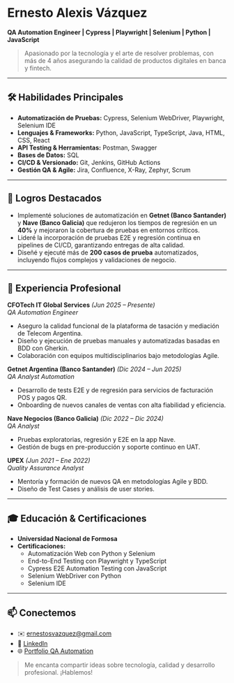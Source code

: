 # Ernesto Alexis Vázquez

**QA Automation Engineer | Cypress | Playwright | Selenium | Python | JavaScript**

> Apasionado por la tecnología y el arte de resolver problemas, con más de 4 años asegurando la calidad de productos digitales en banca y fintech.

---

## 🛠️ Habilidades Principales

- **Automatización de Pruebas:** Cypress, Selenium WebDriver, Playwright, Selenium IDE
- **Lenguajes & Frameworks:** Python, JavaScript, TypeScript, Java, HTML, CSS, React
- **API Testing & Herramientas:** Postman, Swagger
- **Bases de Datos:** SQL
- **CI/CD & Versionado:** Git, Jenkins, GitHub Actions
- **Gestión QA & Agile:** Jira, Confluence, X-Ray, Zephyr, Scrum

---

## 🚀 Logros Destacados

- Implementé soluciones de automatización en **Getnet (Banco Santander)** y **Nave (Banco Galicia)** que redujeron los tiempos de regresión en un **40%** y mejoraron la cobertura de pruebas en entornos críticos.
- Lideré la incorporación de pruebas E2E y regresión continua en pipelines de CI/CD, garantizando entregas de alta calidad.
- Diseñé y ejecuté más de **200 casos de prueba** automatizados, incluyendo flujos complejos y validaciones de negocio.

---

## 💼 Experiencia Profesional

**CFOTech IT Global Services** *(Jun 2025 – Presente)*  
_QA Automation Engineer_  
- Aseguro la calidad funcional de la plataforma de tasación y mediación de Telecom Argentina.  
- Diseño y ejecución de pruebas manuales y automatizadas basadas en BDD con Gherkin.  
- Colaboración con equipos multidisciplinarios bajo metodologías Agile.

**Getnet Argentina (Banco Santander)** *(Dic 2024 – Jun 2025)*  
_QA Analyst Automation_  
- Desarrollo de tests E2E y de regresión para servicios de facturación POS y pagos QR.  
- Onboarding de nuevos canales de ventas con alta fiabilidad y eficiencia.

**Nave Negocios (Banco Galicia)** *(Dic 2022 – Dic 2024)*  
_QA Analyst_  
- Pruebas exploratorias, regresión y E2E en la app Nave.  
- Gestión de bugs en pre-producción y soporte continuo en UAT.

**UPEX** *(Jun 2021 – Ene 2022)*  
_Quality Assurance Analyst_  
- Mentoría y formación de nuevos QA en metodologías Agile y BDD.  
- Diseño de Test Cases y análisis de user stories.

---

## 🎓 Educación & Certificaciones

- **Universidad Nacional de Formosa**  
- **Certificaciones:**  
  - Automatización Web con Python y Selenium  
  - End-to-End Testing con Playwright y TypeScript  
  - Cypress E2E Automation Testing con JavaScript  
  - Selenium WebDriver con Python  
  - Selenium IDE

---

## 📫 Conectemos

- ✉️ ernestosvazquez@gmail.com  
- 🔗 [LinkedIn](https://www.linkedin.com/in/ernestoavazquez)  
- 🌐 [Portfolio QA Automation](https://vazquez-ernesto.github.io/-Portafolio-QA-Automation/)  

> Me encanta compartir ideas sobre tecnología, calidad y desarrollo profesional. ¡Hablemos!
